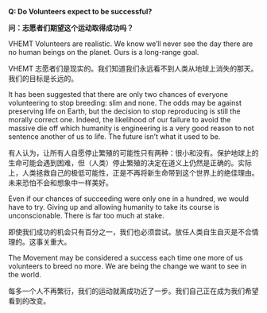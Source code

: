 **Q: Do Volunteers expect to be successful?**

**问：志愿者们期望这个运动取得成功吗？**

VHEMT Volunteers are realistic. We know we’ll never see the day there are no human beings on the planet. Ours is a long-range goal.

VHEMT 志愿者们是现实的。我们知道我们永远看不到人类从地球上消失的那天。我们的目标是长远的。

It has been suggested that there are only two chances of everyone volunteering to stop breeding: slim and none. The odds may be against preserving life on Earth, but the decision to stop reproducing is still the morally correct one. Indeed, the likelihood of our failure to avoid the massive die off which humanity is engineering is a very good reason to not sentence another of us to life. The future isn’t what it used to be.

有人认为，让所有人自愿停止繁殖的可能性只有两种：很小和没有。保护地球上的生命可能会遇到困难，但（人类）停止繁殖的决定在道义上仍然是正确的。实际上，人类拯救自己的极低可能性，正是不再将新生命带到这个世界上的绝佳理由。未来恐怕不会和想象中一样美好。

Even if our chances of succeeding were only one in a hundred, we would have to try. Giving up and allowing humanity to take its course is unconscionable. There is far too much at stake.

即使我们成功的机会只有百分之一，我们也必须尝试。放任人类自生自灭是不合情理的。这事关重大。

The Movement may be considered a success each time one more of us volunteers to breed no more. We are being the change we want to see in the world.

每多一个人不再繁衍，我们的运动就离成功近了一步。我们自己正在成为我们希望看到的改变。
